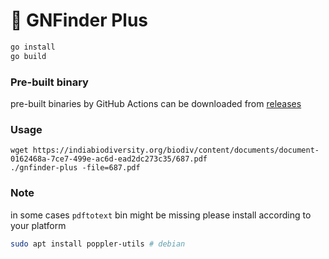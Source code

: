 # 📙 GNFinder Plus

```sh
go install
go build
```

### Pre-built binary

pre-built binaries by GitHub Actions can be downloaded from [releases](https://github.com/biodiv-platform/gnfinder-plus/releases)

### Usage

```
wget https://indiabiodiversity.org/biodiv/content/documents/document-0162468a-7ce7-499e-ac6d-ead2dc273c35/687.pdf
./gnfinder-plus -file=687.pdf
```

### Note

in some cases `pdftotext` bin might be missing please install according to your platform

```sh
sudo apt install poppler-utils # debian
```
